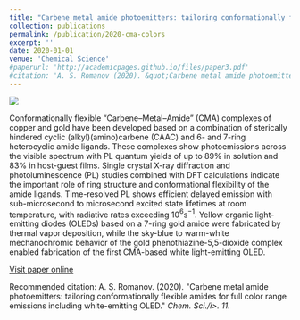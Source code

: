 ```yaml
---
title: "Carbene metal amide photoemitters: tailoring conformationally flexible amides for full color range emissions including white-emitting OLED"
collection: publications
permalink: /publication/2020-cma-colors
excerpt: ''
date: 2020-01-01
venue: 'Chemical Science'
#paperurl: 'http://academicpages.github.io/files/paper3.pdf'
#citation: 'A. S. Romanov (2020). &quot;Carbene metal amide photoemitters: tailoring conformationally flexible amides for full color range emissions including white-emitting OLED.&quot; <i>Chem. Sci.</i>. 11.'
---
```


![](http://bdoptoelectronics.github.io/images/cma_colors_TOC.png)

Conformationally flexible “Carbene–Metal–Amide” (CMA) complexes of copper and gold have been developed based on a combination of sterically hindered cyclic (alkyl)(amino)carbene (CAAC) and 6- and 7-ring heterocyclic amide ligands. These complexes show photoemissions across the visible spectrum with PL quantum yields of up to 89% in solution and 83% in host-guest films. Single crystal X-ray diffraction and photoluminescence (PL) studies combined with DFT calculations indicate the important role of ring structure and conformational flexibility of the amide ligands. Time-resolved PL shows efficient delayed emission with sub-microsecond to microsecond excited state lifetimes at room temperature, with radiative rates exceeding 10$^{6}$s$^{−1}$. Yellow organic light-emitting diodes (OLEDs) based on a 7-ring gold amide were fabricated by thermal vapor deposition, while the sky-blue to warm-white mechanochromic behavior of the gold phenothiazine-5,5-dioxide complex enabled fabrication of the first CMA-based white light-emitting OLED.

[Visit paper online](hhttps://pubs.rsc.org/en/content/articlelanding/2020/SC/C9SC04589A#!divAbstract)

Recommended citation: A. S. Romanov. (2020). "Carbene metal amide photoemitters: tailoring conformationally flexible amides for full color range emissions including white-emitting OLED." <i>Chem. Sci./i>. 11.
